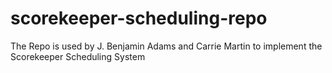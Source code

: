 # scorekeeper-scheduling-repo
The Repo is used by J. Benjamin Adams and Carrie Martin to implement the Scorekeeper Scheduling System
